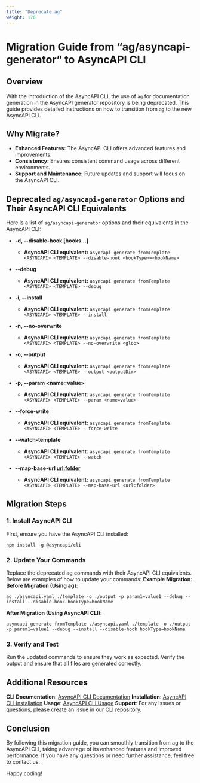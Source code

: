 ```yaml
---
title: "Deprecate ag"
weight: 170
---
```


# Migration Guide from “ag/asyncapi-generator” to AsyncAPI CLI

## Overview
With the introduction of the AsyncAPI CLI, the use of `ag` for documentation generation in the AsyncAPI generator repository is being deprecated. This guide provides detailed instructions on how to transition from `ag` to the new AsyncAPI CLI.

## Why Migrate?
- **Enhanced Features:** The AsyncAPI CLI offers advanced features and improvements.
- **Consistency:** Ensures consistent command usage across different environments.
- **Support and Maintenance:** Future updates and support will focus on the AsyncAPI CLI.

## Deprecated `ag/asyncapi-generator` Options and Their AsyncAPI CLI Equivalents
Here is a list of `ag/asyncapi-generator` options and their equivalents in the AsyncAPI CLI:

- **-d, --disable-hook [hooks...]**
  - **AsyncAPI CLI equivalent:** `asyncapi generate fromTemplate <ASYNCAPI> <TEMPLATE> --disable-hook <hookType>=<hookName>`

- **--debug**
  - **AsyncAPI CLI equivalent:** `asyncapi generate fromTemplate <ASYNCAPI> <TEMPLATE> --debug`

- **-i, --install**
  - **AsyncAPI CLI equivalent:** `asyncapi generate fromTemplate <ASYNCAPI> <TEMPLATE> --install`

- **-n, --no-overwrite <glob>**
  - **AsyncAPI CLI equivalent:** `asyncapi generate fromTemplate <ASYNCAPI> <TEMPLATE> --no-overwrite <glob>`

- **-o, --output <outputDir>**
  - **AsyncAPI CLI equivalent:** `asyncapi generate fromTemplate <ASYNCAPI> <TEMPLATE> --output <outputDir>`

- **-p, --param <name=value>**
  - **AsyncAPI CLI equivalent:** `asyncapi generate fromTemplate <ASYNCAPI> <TEMPLATE> --param <name=value>`

- **--force-write**
  - **AsyncAPI CLI equivalent:** `asyncapi generate fromTemplate <ASYNCAPI> <TEMPLATE> --force-write`

- **--watch-template**
  - **AsyncAPI CLI equivalent:** `asyncapi generate fromTemplate <ASYNCAPI> <TEMPLATE> --watch`

- **--map-base-url <url:folder>**
  - **AsyncAPI CLI equivalent:** `asyncapi generate fromTemplate <ASYNCAPI> <TEMPLATE> --map-base-url <url:folder>`

## Migration Steps

### 1. Install AsyncAPI CLI
First, ensure you have the AsyncAPI CLI installed:
```
npm install -g @asyncapi/cli
```

### 2. Update Your Commands
Replace the deprecated ag commands with their AsyncAPI CLI equivalents. Below are examples of how to update your commands:
**Example Migration**:
**Before Migration (Using ag)**:
```
ag ./asyncapi.yaml ./template -o ./output -p param1=value1 --debug --install --disable-hook hookType=hookName
```

**After Migration (Using AsyncAPI CLI)**:
```
asyncapi generate fromTemplate ./asyncapi.yaml ./template -o ./output -p param1=value1 --debug --install --disable-hook hookType=hookName
```

### 3. Verify and Test
Run the updated commands to ensure they work as expected. Verify the output and ensure that all files are generated correctly.

## Additional Resources
**CLI Documentation**: [AsyncAPI CLI Documentation](https://www.asyncapi.com/docs/tools/cli)
**Installation**: [AsyncAPI CLI Installation](https://www.asyncapi.com/docs/tools/cli/installation)
**Usage**: [AsyncAPI CLI Usage](https://www.asyncapi.com/docs/tools/cli/usage)
**Support**: For any issues or questions, please create an issue in our [CLI repository](https://github.com/asyncapi/cli).

## Conclusion
By following this migration guide, you can smoothly transition from ag to the AsyncAPI CLI, taking advantage of its enhanced features and improved performance. If you have any questions or need further assistance, feel free to contact us.

Happy coding!
